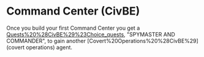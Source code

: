 # Command Center (CivBE)

Once you build your first Command Center you get a [Quests%20%28CivBE%29%23Choice_quests](quest), "SPYMASTER AND COMMANDER", to gain another [Covert%20Operations%20%28CivBE%29](covert operations) agent.